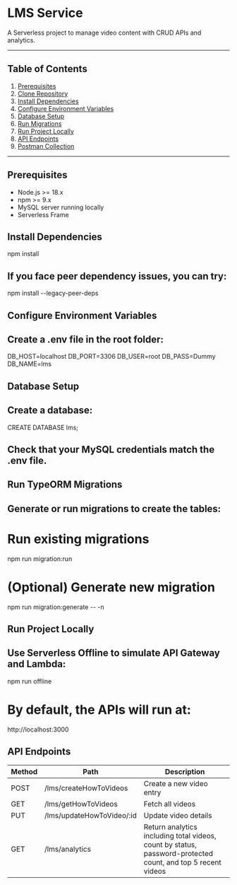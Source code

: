 # LMS Service

A Serverless project to manage video content with CRUD APIs and analytics.

---

## Table of Contents

1. [Prerequisites](#prerequisites)  
2. [Clone Repository](#clone-repository)  
3. [Install Dependencies](#install-dependencies)  
4. [Configure Environment Variables](#configure-environment-variables)  
5. [Database Setup](#database-setup)  
6. [Run Migrations](#run-migrations)  
7. [Run Project Locally](#run-project-locally)  
8. [API Endpoints](#api-endpoints)  
9. [Postman Collection](#postman-collection)  

---

## Prerequisites

- Node.js >= 18.x  
- npm >= 9.x  
- MySQL server running locally  
- Serverless Frame

## Install Dependencies

npm install

## If you face peer dependency issues, you can try:

npm install --legacy-peer-deps

## Configure Environment Variables
## Create a .env file in the root folder:

DB_HOST=localhost
DB_PORT=3306
DB_USER=root
DB_PASS=Dummy
DB_NAME=lms

## Database Setup
## Create a database:

CREATE DATABASE lms;
## Check that your MySQL credentials match the .env file.

## Run TypeORM Migrations
## Generate or run migrations to create the tables:

# Run existing migrations
npm run migration:run

# (Optional) Generate new migration
npm run migration:generate -- -n <MigrationName>

## Run Project Locally
## Use Serverless Offline to simulate API Gateway and Lambda:
npm run offline

# By default, the APIs will run at:
http://localhost:3000

## API Endpoints

| Method | Path                       | Description                                                                                                 |
| ------ | -------------------------- | ----------------------------------------------------------------------------------------------------------- |
| POST   | /lms/createHowToVideos     | Create a new video entry                                                                                    |
| GET    | /lms/getHowToVideos        | Fetch all videos                                                                                            |
| PUT    | /lms/updateHowToVideo/\:id | Update video details                                                                                        |
| GET    | /lms/analytics             | Return analytics including total videos, count by status, password-protected count, and top 5 recent videos |
